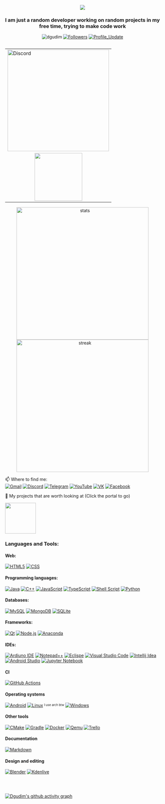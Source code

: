 <p align="center">
  <img src="https://readme-typing-svg.herokuapp.com?font=Orbitron&size=40&color=%2379A500&height=67&duration=3000&center=true&lines=%F0%9F%85%B6%F0%9F%86%81%F0%9F%85%B4%F0%9F%85%B4%F0%9F%86%83%F0%9F%85%B8%F0%9F%85%BD%F0%9F%85%B6%F0%9F%86%82">
</p>
<h3 align="center">I am just a random developer working on random projects in my free time, trying to make code work</h3>

<p align="center"> <img src="https://komarev.com/ghpvc/?username=dgudim" alt="dgudim" /> 
  <a href="https://github.com/dgudim?tab=followers"><img alt="Followers" src="https://img.shields.io/github/followers/dgudim?color=4C1&logo=github"></a>
  <a href="https://github.com/dgudim/dgudim" target="_blank"><img alt="Profile_Update" src="https://img.shields.io/github/last-commit/dgudim/dgudim?label=Profile%20update&style=fflat-square"></a>
</p>

<table align="right">
<tr><td><a href="https://discordapp.com/users/410761741484687371/"><img alt="Discord" src="https://lanyard.cnrad.dev/api/410761741484687371?bg=0D1117&idleMessage=Probably%20doing%20something%20else..." width=330></a></td></tr>
<tr><td align="center"><a href="#"><img src="https://github-readme-stats.vercel.app/api/top-langs/?username=dgudim&layout=compact&theme=gruvbox&count_private=true&include_all_commits=true&hide_border=true&bg_color=161B22" height=155></a></td></tr>
</table>

<p align="center">
  <a href="#"><img alt="stats" src="https://github-readme-stats.vercel.app/api?username=dgudim&theme=gruvbox&count_private=true&include_all_commits=true&line_height=28" width=430></a>
  <a href="#"><img alt="streak" src="https://github-readme-streak-stats.herokuapp.com?user=dgudim&theme=gruvbox&date_format=M%20j%5B%2C%20Y%5D&count_private=true&include_all_commits=true" width=430></a>
</p>


  📫 Where to find me: 
<br />
  [![Gmail](https://img.shields.io/badge/Gmail-D14836?style=for-the-badge&logo=gmail&logoColor=white)](mailto:github.earthworm153@simplelogin.com)
  [![Discord](https://dcbadge.vercel.app/api/shield/410761741484687371?theme=discord-inverted)](https://discordapp.com/users/410761741484687371/)
  [![Telegram](https://img.shields.io/badge/Telegram-2CA5E0?style=for-the-badge&logo=telegram&logoColor=white)](https://t.me/kl0ud)
  [![YouTube](https://img.shields.io/badge/YouTube-%23FF0000.svg?style=for-the-badge&logo=YouTube&logoColor=white)](https://www.youtube.com/channel/UC5PtgS_iXYUBdU5HIfdX9Lg)
  [![VK](https://img.shields.io/badge/VK-0077FF.svg?style=for-the-badge&logo=VK&logoColor=white)](https://vk.com/gudimd2)
  [![Facebook](https://img.shields.io/badge/Facebook-%231877F2.svg?style=for-the-badge&logo=Facebook&logoColor=white)](https://www.facebook.com/profile.php?id=100078893199038)

  📜 My projects that are worth looking at (Click the portal to go) <br>
  
  <a href="https://dgudim.github.io/" target="_blank"><img height="100" src="https://media.tenor.com/fWA2N8CPWEkAAAAi/sonic-mania.gif"></a>

### Languages and Tools:

#### Web:
[![HTML5](https://img.shields.io/badge/HTML5-E34F26?style=for-the-badge&logo=html5&logoColor=white)](#)
[![CSS](https://img.shields.io/badge/CSS3-1572B6?style=for-the-badge&logo=css3&logoColor=white)](#)

#### Programming languages:
[![Java](https://img.shields.io/badge/Java-ED8B00?style=for-the-badge&logo=java&logoColor=white)](#)
[![C++](https://img.shields.io/badge/c++-%2300599C.svg?style=for-the-badge&logo=c%2B%2B&logoColor=white)](#)
[![JavaScript](https://img.shields.io/badge/JavaScript-F7DF1E?style=for-the-badge&logo=javascript&logoColor=black)](#)
[![TypeScript](https://img.shields.io/badge/TypeScript-007ACC?style=for-the-badge&logo=typescript&logoColor=white)](#)
[![Shell Script](https://img.shields.io/badge/shell_script-%23121011.svg?style=for-the-badge&logo=gnu-bash&logoColor=white)](#)
[![Python](https://img.shields.io/badge/python-3670A0?style=for-the-badge&logo=python&logoColor=ffdd54)](#)

#### Databases:
[![MySQL](https://img.shields.io/badge/MySQL-F29111?style=for-the-badge&logo=mysql&logoColor=white)](#)
[![MongoDB](https://img.shields.io/badge/MongoDB-4EA94B?style=for-the-badge&logo=mongodb&logoColor=white)](#)
[![SQLite](https://img.shields.io/badge/SQLite-07405E?style=for-the-badge&logo=sqlite&logoColor=white)](#)

#### Frameworks:
[![Qt](https://img.shields.io/badge/Qt-%23217346.svg?style=for-the-badge&logo=Qt&logoColor=white)](#)
[![Node.js](https://img.shields.io/badge/Node.js-43853D?style=for-the-badge&logo=node.js&logoColor=white)](#)
[![Anaconda](https://img.shields.io/badge/Anaconda-%2344A833.svg?style=for-the-badge&logo=anaconda&logoColor=white)](#)

#### IDEs:
[![Ardiuno IDE](https://img.shields.io/badge/Arduino_IDE-00979D?style=for-the-badge&logo=arduino&logoColor=white)](#)
[![Notepad++](https://img.shields.io/badge/Notepad++-90E59A.svg?style=for-the-badge&logo=notepad%2B%2B&logoColor=black)](#)
[![Eclispe](https://img.shields.io/badge/Eclipse-2C2255?style=for-the-badge&logo=eclipse&logoColor=white)](#)
[![Visual Studio Code](https://img.shields.io/badge/Visual_Studio_Code-0078D4?style=for-the-badge&logo=visual%20studio%20code&logoColor=white)](#)
[![Intellij Idea](https://img.shields.io/badge/IntelliJ_IDEA-000000.svg?style=for-the-badge&logo=intellij-idea&logoColor=white)](#)
[![Android Studio](https://img.shields.io/badge/Android%20Studio-3DDC84.svg?style=for-the-badge&logo=android-studio&logoColor=white)](#)
[![Jupyter Notebook](https://img.shields.io/badge/jupyter-%23FA0F00.svg?style=for-the-badge&logo=jupyter&logoColor=white)](#)

#### CI
[![GitHub Actions](https://img.shields.io/badge/github%20actions-%232671E5.svg?style=for-the-badge&logo=githubactions&logoColor=white)](#)

#### Operating systems
[![Android](https://img.shields.io/badge/Android-3DDC84?style=for-the-badge&logo=android&logoColor=white)](#)
[![Linux](https://img.shields.io/badge/Linux-FCC624?style=for-the-badge&logo=linux&logoColor=black)](#)
<sup><sub>I use arch btw</sub></sup>
[![Windows](https://img.shields.io/badge/Windows-0078D6?style=for-the-badge&logo=windows&logoColor=white)](#)

#### Other tools
[![CMake](https://img.shields.io/badge/CMake-%23008FBA.svg?style=for-the-badge&logo=cmake&logoColor=white)](#)
[![Gradle](https://img.shields.io/badge/Gradle-02303A.svg?style=for-the-badge&logo=Gradle&logoColor=white)](#)
[![Docker](https://img.shields.io/badge/docker-%230db7ed.svg?style=for-the-badge&logo=docker&logoColor=white)](#)
[![Qemu](https://img.shields.io/badge/QEMU-FF6600.svg?style=for-the-badge&logo=QEMU&logoColor=white)](#)
[![Trello](https://img.shields.io/badge/Trello-%23026AA7.svg?style=for-the-badge&logo=Trello&logoColor=white)](#)

#### Documentation
[![Markdown](https://img.shields.io/badge/markdown-%23000000.svg?style=for-the-badge&logo=markdown&logoColor=white)](#)

#### Design and editing
[![Blender](https://img.shields.io/badge/blender-%23F5792A.svg?style=for-the-badge&logo=blender&logoColor=white)](#)
[![Kdenlive](https://img.shields.io/badge/Kdenlive-527EB2.svg?style=for-the-badge&logo=Kdenlive&logoColor=white)](#)

<br />
<br />

[![Dgudim's github activity graph](https://activity-graph.herokuapp.com/graph?username=dgudim&theme=gruvbox&bg_color=282828)](#)

